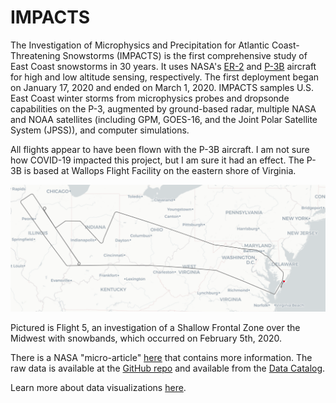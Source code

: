 # IMPACTS

The Investigation of Microphysics and Precipitation for Atlantic Coast-Threatening Snowstorms (IMPACTS) is the first comprehensive study of East Coast snowstorms in 30 years. It uses NASA's [ER-2](https://www.nasa.gov/centers/armstrong/news/FactSheets/FS-046-DFRC.html) and [P-3B](https://www.nasa.gov/mission_pages/icebridge/instruments/p3b.html) aircraft for high and low altitude sensing, respectively. The first deployment began on January 17, 2020 and ended on March 1, 2020. IMPACTS samples U.S. East Coast winter storms from microphysics probes and dropsonde capabilities on the P-3, augmented by ground-based radar, multiple NASA and NOAA satellites (including GPM, GOES-16, and the Joint Polar Satellite System (JPSS)), and computer simulations. 

All flights appear to have been flown with the P-3B aircraft. I am not sure how COVID-19 impacted this project, but I am sure it had an effect. The P-3B is based at Wallops Flight Facility on the eastern shore of Virginia.

![IMPACTS Flight 5 from Wallops to the midwest](https://raw.githubusercontent.com/alexkenan/nasa_impacts/main/img/flight5.png "Flight 5")

Pictured is Flight 5, an investigation of a Shallow Frontal Zone over the Midwest with snowbands, which occurred on February 5th, 2020.

There is a NASA "micro-article" [here](https://ghrc.nsstc.nasa.gov/home/micro-articles/investigation-microphysics-and-precipitation-atlantic-coast-threatening-snowstorms) that contains more information. The raw data is available at the [GitHub repo](https://github.com/alexkenan/nasa_impacts/tree/main/datasets) and available from the [Data Catalog](https://catalog.data.gov/dataset/p-3-meteorological-and-navigation-data-impacts-v1).

Learn more about data visualizations [here](https://www.alexkenan.com/pyviz/).
